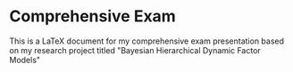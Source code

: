 # Comprehensive Exam
This is a LaTeX document for my comprehensive exam presentation based on my research project titled "Bayesian Hierarchical Dynamic Factor Models"
